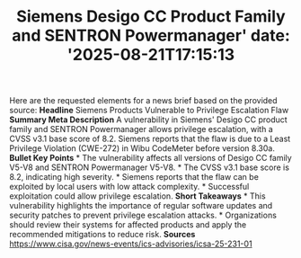 ﻿---
title: "Siemens Desigo CC Product Family and SENTRON Powermanager'
date: '2025-08-21T17:15:13"
category: "Markets"
summary: ""
slug: "siemens desigo cc product family and sentron powermanager"
source_urls:
  - "https://www.cisa.gov/news-events/ics-advisories/icsa-25-231-01"
seo:
  title: "Siemens Desigo CC Product Family and SENTRON Powermanager | Hash n Hedge'
  description: '"
  keywords: ["news", "markets", "brief"]
---
Here are the requested elements for a news brief based on the provided source:  **Headline** Siemens Products Vulnerable to Privilege Escalation Flaw  **Summary Meta Description** A vulnerability in Siemens' Desigo CC product family and SENTRON Powermanager allows privilege escalation, with a CVSS v3.1 base score of 8.2. Siemens reports that the flaw is due to a Least Privilege Violation (CWE-272) in Wibu CodeMeter before version 8.30a.  **Bullet Key Points**  * The vulnerability affects all versions of Desigo CC family V5-V8 and SENTRON Powermanager V5-V8. * The CVSS v3.1 base score is 8.2, indicating high severity. * Siemens reports that the flaw can be exploited by local users with low attack complexity. * Successful exploitation could allow privilege escalation.  **Short Takeaways**  * This vulnerability highlights the importance of regular software updates and security patches to prevent privilege escalation attacks. * Organizations should review their systems for affected products and apply the recommended mitigations to reduce risk.  **Sources** https://www.cisa.gov/news-events/ics-advisories/icsa-25-231-01 
